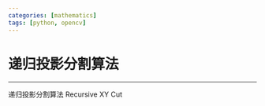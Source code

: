 ```yaml
---
categories: [mathematics]
tags: [python, opencv]
---
```


# 递归投影分割算法


---

递归投影分割算法 Recursive XY Cut